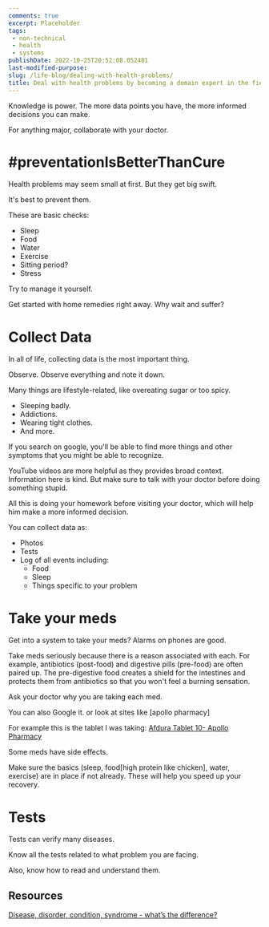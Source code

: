 ```yaml
---
comments: true
excerpt: Placeholder 
tags:
 - non-technical
 - health
 - systems
publishDate: 2022-10-25T20:52:08.052481
last-modified-purpose:
slug: /life-blog/dealing-with-health-problems/
title: Deal with health problems by becoming a domain expert in the field so that you can collaborate better with doctors
---
```


Knowledge is power. The more data points you have, the more informed decisions you can make.

For anything major, collaborate with your doctor.

# #preventationIsBetterThanCure

Health problems may seem small at first. But they get big swift.

It's best to prevent them.

These are basic checks:

- Sleep
- Food
- Water
- Exercise
- Sitting period?
- Stress

Try to manage it yourself.

Get started with home remedies right away. Why wait and suffer?

# Collect Data

In all of life, collecting data is the most important thing.

Observe. Observe everything and note it down.

Many things are lifestyle-related, like overeating sugar or too spicy.

- Sleeping badly.
- Addictions.
- Wearing tight clothes.
- And more.

If you search on google, you'll be able to find more things and other symptoms that you might be able to recognize.

YouTube videos are more helpful as they provides broad context. Information here is kind. But make sure to talk with your doctor before doing something stupid.

All this is doing your homework before visiting your doctor, which will help him make a more informed decision.

You can collect data as:

- Photos
- Tests
- Log of all events including:
  - Food
  - Sleep
  - Things specific to your problem

# Take your meds

Get into a system to take your meds? Alarms on phones are good.

Take meds seriously because there is a reason associated with each. For example, antibiotics (post-food) and digestive pills (pre-food) are often paired up. The pre-digestive food creates a shield for the intestines and protects them from antibiotics so that you won't feel a burning sensation.

Ask your doctor why you are taking each med.

You can also Google it. or look at sites like [apollo pharmacy]

For example this is the tablet I was taking: [Afdura Tablet 10- Apollo Pharmacy](https://www.apollopharmacy.in/medicine/afdura-tablet)

Some meds have side effects.

Make sure the basics (sleep, food[high protein like chicken], water, exercise) are in place if not already. These will help you speed up your recovery.

# Tests

Tests can verify many diseases.

Know all the tests related to what problem you are facing.

Also, know how to read and understand them.

## Resources

[Disease, disorder, condition, syndrome - what’s the difference?](https://www.healthwriterhub.com/disease-disorder-condition-syndrome-whats-the-difference/#:~:text=A%20disease%20is%20a%20pathophysiological,a%20specific%20health%2Drelated%20cause.)